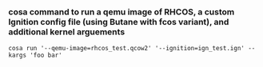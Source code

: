 ### cosa command to run a qemu image of RHCOS, a custom Ignition config file (using Butane with fcos variant), and additional kernel arguements
`cosa run '--qemu-image=rhcos_test.qcow2' '--ignition=ign_test.ign' --kargs 'foo bar'`
